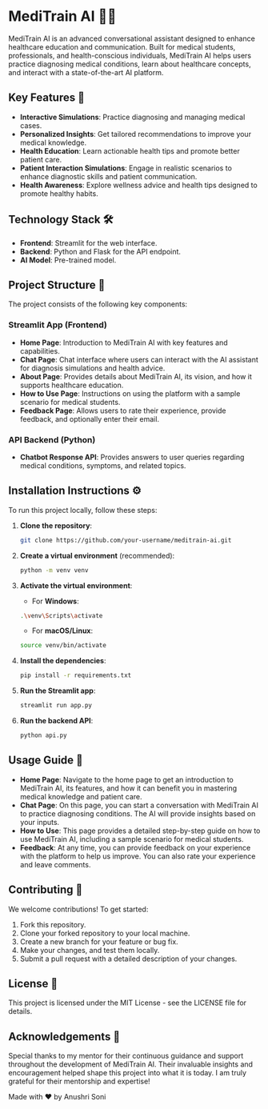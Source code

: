 # MediTrain AI 🤖💡

MediTrain AI is an advanced conversational assistant designed to enhance healthcare education and communication. Built for medical students, professionals, and health-conscious individuals, MediTrain AI helps users practice diagnosing medical conditions, learn about healthcare concepts, and interact with a state-of-the-art AI platform.

## Key Features 🎯
- **Interactive Simulations**: Practice diagnosing and managing medical cases.
- **Personalized Insights**: Get tailored recommendations to improve your medical knowledge.
- **Health Education**: Learn actionable health tips and promote better patient care.
- **Patient Interaction Simulations**: Engage in realistic scenarios to enhance diagnostic skills and patient communication.
- **Health Awareness**: Explore wellness advice and health tips designed to promote healthy habits.

## Technology Stack 🛠️
- **Frontend**: Streamlit for the web interface.
- **Backend**: Python and Flask for the API endpoint.
- **AI Model**: Pre-trained model.

## Project Structure 📂
The project consists of the following key components:

### Streamlit App (Frontend)
- **Home Page**: Introduction to MediTrain AI with key features and capabilities.
- **Chat Page**: Chat interface where users can interact with the AI assistant for diagnosis simulations and health advice.
- **About Page**: Provides details about MediTrain AI, its vision, and how it supports healthcare education.
- **How to Use Page**: Instructions on using the platform with a sample scenario for medical students.
- **Feedback Page**: Allows users to rate their experience, provide feedback, and optionally enter their email.

### API Backend (Python)
- **Chatbot Response API**: Provides answers to user queries regarding medical conditions, symptoms, and related topics.

## Installation Instructions ⚙️
To run this project locally, follow these steps:

1. **Clone the repository**:

    ```bash
    git clone https://github.com/your-username/meditrain-ai.git
    ```

2. **Create a virtual environment** (recommended):

    ```bash
    python -m venv venv
    ```

3. **Activate the virtual environment**:

    - For **Windows**:

    ```bash
    .\venv\Scripts\activate
    ```

    - For **macOS/Linux**:

    ```bash
    source venv/bin/activate
    ```

4. **Install the dependencies**:

    ```bash
    pip install -r requirements.txt
    ```

5. **Run the Streamlit app**:

    ```bash
    streamlit run app.py
    ```

6. **Run the backend API**:

    ```bash
    python api.py
    ```


## Usage Guide 📝
- **Home Page**: Navigate to the home page to get an introduction to MediTrain AI, its features, and how it can benefit you in mastering medical knowledge and patient care.
- **Chat Page**: On this page, you can start a conversation with MediTrain AI to practice diagnosing conditions. The AI will provide insights based on your inputs.
- **How to Use**: This page provides a detailed step-by-step guide on how to use MediTrain AI, including a sample scenario for medical students.
- **Feedback**: At any time, you can provide feedback on your experience with the platform to help us improve. You can also rate your experience and leave comments.

## Contributing 🤝
We welcome contributions! To get started:

1. Fork this repository.
2. Clone your forked repository to your local machine.
3. Create a new branch for your feature or bug fix.
4. Make your changes, and test them locally.
5. Submit a pull request with a detailed description of your changes.

## License 📄
This project is licensed under the MIT License - see the LICENSE file for details.

## Acknowledgements 🙏
Special thanks to my mentor for their continuous guidance and support throughout the development of MediTrain AI. Their invaluable insights and encouragement helped shape this project into what it is today. I am truly grateful for their mentorship and expertise!

Made with ❤️ by Anushri Soni
